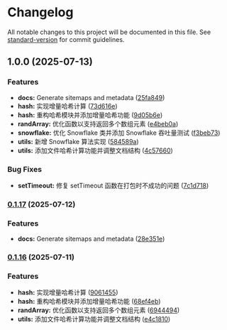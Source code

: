 # Changelog

All notable changes to this project will be documented in this file. See [standard-version](https://github.com/conventional-changelog/standard-version) for commit guidelines.

## 1.0.0 (2025-07-13)


### Features

* **docs:** Generate sitemaps and metadata ([25fa849](https://github.com/snroe/selize-utils/commit/25fa8498e64bfa9248a25f8cadca31af0c9cf72f))
* **hash:** 实现增量哈希计算 ([73d616e](https://github.com/snroe/selize-utils/commit/73d616ed6ab4905f5dc6e97b388786bad06d25bf))
* **hash:** 重构哈希模块并添加增量哈希功能 ([9d05b6e](https://github.com/snroe/selize-utils/commit/9d05b6ed97de70f6c8060e050a8b3dc67aff44cd))
* **randArray:** 优化函数以支持返回多个数组元素 ([e4beb0a](https://github.com/snroe/selize-utils/commit/e4beb0a5fdae6b75148303b28064a30e4572df1f))
* **snowflake:** 优化 Snowflake 类并添加 Snowflake 吞吐量测试 ([f3beb73](https://github.com/snroe/selize-utils/commit/f3beb73665b5773755a2e1031fdbeef408c5fbde))
* **utils:** 新增 Snowflake 算法实现 ([584589a](https://github.com/snroe/selize-utils/commit/584589abfb4f60d42c0a1c5dfb0d0db749bc3b44))
* **utils:** 添加文件哈希计算功能并调整文档结构 ([4c57660](https://github.com/snroe/selize-utils/commit/4c57660fb02469c51d6b49ff8eaf3ce6417a83d8))


### Bug Fixes

* **setTimeout:** 修复 setTimeout 函数在打包时不成功的问题 ([7c1d718](https://github.com/snroe/selize-utils/commit/7c1d7186c4ac922532e4fa704e245d2b6c2a1e32))

### [0.1.17](https://github.com/snroe/selize-utils/compare/v0.1.16...v0.1.17) (2025-07-12)


### Features

* **docs:** Generate sitemaps and metadata ([28e351e](https://github.com/snroe/selize-utils/commit/28e351efa816e4ba580638c98c97a3136d5aa8c1))

### [0.1.16](https://github.com/snroe/selize-utils/compare/v0.1.8...v0.1.16) (2025-07-11)


### Features

* **hash:** 实现增量哈希计算 ([9061455](https://github.com/snroe/selize-utils/commit/90614553667fcf4ab6a5167b37cc9e6bcb5d43a1))
* **hash:** 重构哈希模块并添加增量哈希功能 ([68ef4eb](https://github.com/snroe/selize-utils/commit/68ef4eb1c2c724e06a897865cca6c3851794b628))
* **randArray:** 优化函数以支持返回多个数组元素 ([6944494](https://github.com/snroe/selize-utils/commit/6944494d2e50c33ecca3e8f3d984312b1ea261a8))
* **utils:** 添加文件哈希计算功能并调整文档结构 ([e4c1810](https://github.com/snroe/selize-utils/commit/e4c18100a9284ccebfec695a66bda4de72225546))
